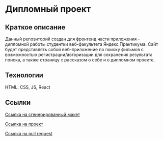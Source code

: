 Дипломный проект 
=====================

Краткое описание
-----------------------------------

Данный репозиторий создан для фронтенд части приложения - дипломной работы студентки веб-факультета Яндекс.Практикума. 
Сайт будет представлять собой веб-приложение по поиску фильмов с возможностью регистрации/авторизации для сохранения результата поиска, а также страницу с рассказом о себе и о дипломном проекте. 


Технологии 
-----------------------------------

HTML, CSS, JS, React 

Ссылки
----------------------------------- 

[Ссылка на сгенерированный макет](https://practicum.yandex.ru/learn/web/courses/347389fe-50f8-4223-937b-d478373f38bf/sprints/5242/topics/97cc89f9-d314-4720-ab34-eae819224906/lessons/937a9cf4-b360-4057-a505-6c12c7e50b98/)

[Ссылка на проект](https://cinematheque.nomorepartiesxyz.ru/)

[Ссылка на pull request](https://github.com/anecheka/movies-explorer-frontend/pull/2)